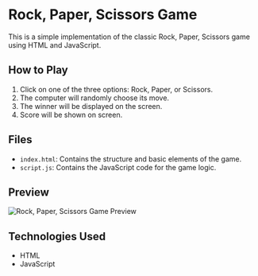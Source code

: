 # Rock, Paper, Scissors Game

This is a simple implementation of the classic Rock, Paper, Scissors game using HTML and JavaScript.

## How to Play
 
1. Click on one of the three options: Rock, Paper, or Scissors.
2. The computer will randomly choose its move.
3. The winner will be displayed on the screen.
4. Score will be shown on screen.

## Files

- `index.html`: Contains the structure and basic elements of the game.
- `script.js`: Contains the JavaScript code for the game logic.

## Preview

![Rock, Paper, Scissors Game Preview](https://nehalali110.github.io/RockpaperscissorsGame/)

## Technologies Used

- HTML
- JavaScript